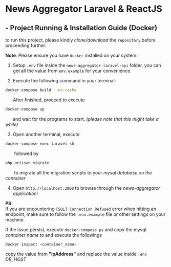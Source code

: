 

# News Aggregator Laravel & ReactJS

## - Project Running & Installation Guide (Docker)

to run this project, please kindly _clone/download_ the `repository` before proceeding further.

**Note**: Please ensure you have `docker` installed on your system.

1. Setup `.env` file inside the `news-aggregator-laravel-api` folder, you can get all the value from `env.example` for your convenience.

2. Execute the following command in your terminal:
```bash
docker-compose build --no-cache
```

&nbsp;&nbsp;&nbsp;&nbsp;&nbsp; After finished, proceed to execute
```bash
docker-compose up
```
&nbsp;&nbsp;&nbsp;&nbsp;&nbsp; and wait for the programs to start. _(please note that this might take a while)_

3.  Open another terminal, execute
```bash
docker-compose exec laravel sh
```
&nbsp;&nbsp;&nbsp;&nbsp;&nbsp;&nbsp;&nbsp;followed by
```bash
php artisan migrate
```
&nbsp;&nbsp;&nbsp;&nbsp;&nbsp;&nbsp;&nbsp;to migrate all the migration scripts to your _mysql database on the container_

4. Open `http://localhost:3000` to browse through the *news-aggregator application*!

**PS**: <br/>
If you are encountering `[SQL] Connection Refused` error when hitting an endpoint, make sure to follow the `.env.example` file or other settings on your machine.

If the issue persist, execute `docker-compose ps` and copy the mysql *container name* to and execute the followings
```bash
docker inspect <container_name>
```
 copy the value from **"IpAddress"** and replace the value inside `.env` *DB_HOST*

